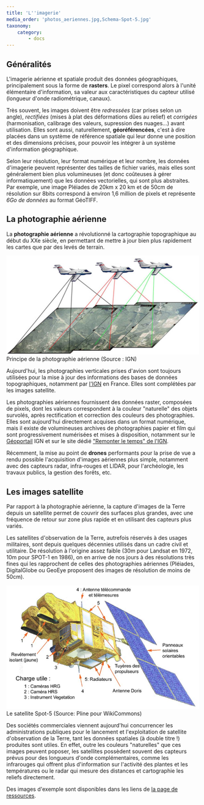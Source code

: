 ```yaml
---
title: 'L''imagerie'
media_order: 'photos_aeriennes.jpg,Schema-Spot-5.jpg'
taxonomy:
    category:
        - docs
---
```


## Généralités

L'imagerie aérienne et spatiale produit des données géographiques, principalement sous la forme de **rasters**. Le pixel correspond alors à l'unité élémentaire d'information, sa valeur aux caractéristiques du capteur utilisé (longueur d'onde radiométrique, canaux).

Très souvent, les images doivent être *redressées* (car prises selon un angle), *rectifiées* (mises à plat des déformations dûes au relief) et *corrigées* (harmonisation, calibrage des valeurs, supression des nuages...) avant utilisation. Elles sont aussi, naturellement, **géoréférencées**, c'est à dire placées dans un système de référence spatiale qui leur donne une position et des dimensions précises, pour pouvoir les intégrer à un système d'information géographique.

Selon leur résolution, leur format numérique et leur nombre, les données d'imagerie peuvent représenter des tailles de fichier variés, mais elles sont généralement bien plus volumineuses (et donc coûteuses à gérer informatiquement) que les données vectorielles, qui sont plus abstraites. Par exemple, une image Pléiades de 20km x 20 km et de 50cm de résolution sur 8bits correspond à environ 1,6 million de pixels et représente *6Go de données* au format GéoTIFF.

## La photographie aérienne

La **photographie aérienne** a révolutionné la cartographie topographique au début du XXe siècle, en permettant de mettre à jour bien plus rapidement les cartes que par des levés de terrain.

![Principe de la photographie aérienne](photos_aeriennes.jpg)Principe de la photographie aérienne (Source : IGN)

Aujourd'hui, les photographies verticales prises d'avion sont toujours utilisées pour la mise à jour des informations des bases de données topographiques, notamment par [l'IGN](http://www.ign.fr/images-satellitaires-et-defense?taget=blank) en France. Elles sont complétées par les images satellite.

Les photographies aériennes fournissent des données raster, composées de pixels, dont les valeurs correspondent à la couleur "naturelle" des objets survolés, après rectification et correction des couleurs des photographies. Elles sont aujourd'hui directement acquises dans un format numérique, mais il existe de volumineuses archives de photographies papier et film qui sont progressivement numérisées et mises à disposition, notamment sur le [Géoportail](https://www.geoportail.gouv.fr/donnees/photographies-aeriennes) IGN et sur le site dédié ["Remonter le temps" de l'IGN](https://remonterletemps.ign.fr/).

Récemment, la mise au point de **drones** performants pour la prise de vue a rendu possible l'acquisition d'images aériennes plus simple, notamment avec des capteurs radar, infra-rouges et LIDAR, pour l'archéologie, les travaux publics, la gestion des forêts, etc.

## Les images satellite

Par rapport à la photographie aérienne, la capture d'images de la Terre depuis un satellite permet de couvrir des surfaces plus grandes, avec une fréquence de retour sur zone plus rapide et en utilisant des capteurs plus variés.

Les satellites d'observation de la Terre, autrefois réservés à des usages militaires, sont depuis quelques décennies utilisés dans un cadre civil et utilitaire. De résolution à l'origine assez faible (30m pour Landsat en 1972, 10m pour SPOT-1 en 1986), on en arrive de nos jours à des résolutions très fines qui les rapprochent de celles des photographies aériennes (Pléiades, DigitalGlobe ou GeoEye proposent des images de résolution de moins de 50cm).

[![Spot-5](Schema-Spot-5.jpg)](https://commons.wikimedia.org/wiki/File:Schema-Spot-5.png?uselang=fr)Le satellite Spot-5 (Source: Pline pour WikiCommons)

Des sociétés commerciales viennent aujourd'hui concurrencer les administrations publiques pour le lancement et l'exploitation de satellite d'observation de la Terre, tant les données spatiales (à double titre !) produites sont utiles. En effet, outre les couleurs "naturelles" que ces images peuvent poposer, les satellites possèdent souvent des capteurs prévus pour des longueurs d'onde complémentaires, comme les infrarouges qui offrent plus d'information sur l'activité des plantes et les températures ou le radar qui mesure des distances et cartographie les reliefs directement.

Des images d'exemple sont disponibles dans les liens de [la page de ressources](../../intro/ressources).